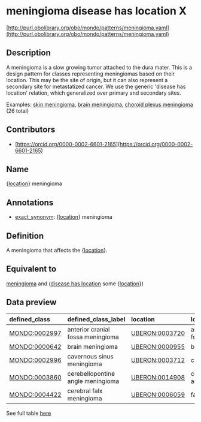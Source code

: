 # meningioma disease has location X 

[http://purl.obolibrary.org/obo/mondo/patterns/meningioma.yaml](http://purl.obolibrary.org/obo/mondo/patterns/meningioma.yaml)
## Description 

A meningioma is a slow growing tumor attached to the dura mater. This is a design pattern for classes representing meningiomas based on their location. This may be the site of origin, but it can also represent a secondary site for metastatized cancer. We use the generic 'disease has location' relation, which generalized over primary and secondary sites.

Examples: [skin meningioma](http://purl.obolibrary.org/obo/MONDO_0004429), [brain meningioma](http://purl.obolibrary.org/obo/MONDO_0000642), [choroid plexus meningioma](http://purl.obolibrary.org/obo/MONDO_0003053) (26 total)
## Contributors 
* [https://orcid.org/0000-0002-6601-2165](https://orcid.org/0000-0002-6601-2165) 
## Name 

{[location](http://purl.obolibrary.org/obo/UBERON_0001062)} meningioma

## Annotations 

* [exact_synonym](http://www.geneontology.org/formats/oboInOwl#hasExactSynonym): {[location](http://purl.obolibrary.org/obo/UBERON_0001062)} meningioma

## Definition 

A meningioma that affects the {[location](http://purl.obolibrary.org/obo/UBERON_0001062)}.

## Equivalent to 

[meningioma](http://purl.obolibrary.org/obo/MONDO_0016642) and ([disease has location](http://purl.obolibrary.org/obo/RO_0004026) some {[location](http://purl.obolibrary.org/obo/UBERON_0001062)})

## Data preview 
| defined_class                                | defined_class_label               | location                                      | location_label         |
|:---------------------------------------------|:----------------------------------|:----------------------------------------------|:-----------------------|
| [MONDO:0002997](http://purl.obolibrary.org/obo/MONDO_0002997) | anterior cranial fossa meningioma | [UBERON:0003720](http://purl.obolibrary.org/obo/UBERON_0003720) | anterior cranial fossa |
| [MONDO:0000642](http://purl.obolibrary.org/obo/MONDO_0000642) | brain meningioma                  | [UBERON:0000955](http://purl.obolibrary.org/obo/UBERON_0000955) | brain                  |
| [MONDO:0002996](http://purl.obolibrary.org/obo/MONDO_0002996) | cavernous sinus meningioma        | [UBERON:0003712](http://purl.obolibrary.org/obo/UBERON_0003712) | cavernous sinus        |
| [MONDO:0003860](http://purl.obolibrary.org/obo/MONDO_0003860) | cerebellopontine angle meningioma | [UBERON:0014908](http://purl.obolibrary.org/obo/UBERON_0014908) | cerebellopontine angle |
| [MONDO:0004422](http://purl.obolibrary.org/obo/MONDO_0004422) | cerebral falx meningioma          | [UBERON:0006059](http://purl.obolibrary.org/obo/UBERON_0006059) | falx cerebri           |

See full table [here](https://github.com/monarch-initiative/mondo/blob/master/src/patterns/data/matches/meningioma.tsv) 
